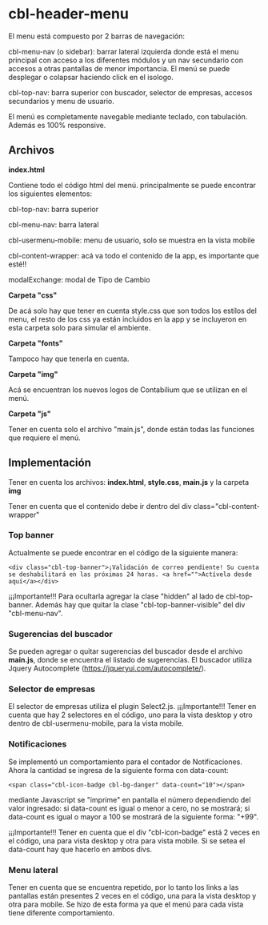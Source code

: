 # cbl-header-menu
El menu está compuesto por 2 barras de navegación:

cbl-menu-nav (o sidebar): barrar lateral izquierda donde está el menu principal con acceso a los diferentes módulos y un nav secundario con accesos a otras pantallas de menor importancia. El menú se puede desplegar o colapsar haciendo click en el isologo.

cbl-top-nav: barra superior con buscador, selector de empresas, accesos secundarios y menu de usuario.

El menú es completamente navegable mediante teclado, con tabulación. Además es 100% responsive.

## Archivos

<b>index.html</b>

Contiene todo el código html del menú. principalmente se puede encontrar los siguientes elementos:

cbl-top-nav: barra superior

cbl-menu-nav: barra lateral

cbl-usermenu-mobile: menu de usuario, solo se muestra en la vista mobile

cbl-content-wrapper: acá va todo el contenido de la app, es importante que esté!!

modalExchange: modal de Tipo de Cambio

<b>Carpeta "css"</b>

De acá solo hay que tener en cuenta style.css que son todos los estilos del menu, el resto de los css ya están incluidos en la app y se incluyeron en esta carpeta solo para simular el ambiente.

<b>Carpeta "fonts"</b>

Tampoco hay que tenerla en cuenta.

<b>Carpeta "img"</b>

Acá se encuentran los nuevos logos de Contabilium que se utilizan en el menú.

<b>Carpeta "js"</b>

Tener en cuenta solo el archivo "main.js", donde están todas las funciones que requiere el menú.


## Implementación

Tener en cuenta los archivos: <b>index.html</b>, <b>style.css</b>, <b>main.js</b> y la carpeta <b>img</b>

Tener en cuenta que el contenido debe ir dentro del div class="cbl-content-wrapper"

### Top banner

Actualmente se puede encontrar en el código de la siguiente manera:

```
<div class="cbl-top-banner">¡Validación de correo pendiente! Su cuenta se deshabilitará en las próximas 24 horas. <a href="">Actívela desde aquí</a></div>
```

¡¡¡Importante!!! Para ocultarla agregar la clase "hidden" al lado de cbl-top-banner. Además hay que quitar la clase "cbl-top-banner-visible" del div "cbl-menu-nav".

### Sugerencias del buscador

Se pueden agregar o quitar sugerencias del buscador desde el archivo <b>main.js</b>, donde se encuentra el listado de sugerencias.
El buscador utiliza Jquery Autocomplete (https://jqueryui.com/autocomplete/).

### Selector de empresas

El selector de empresas utiliza el plugin Select2.js.
¡¡¡Importante!!! Tener en cuenta que hay 2 selectores en el código, uno para la vista desktop y otro dentro de cbl-usermenu-mobile, para la vista mobile.

### Notificaciones

Se implementó un comportamiento para el contador de Notificaciones. Ahora la cantidad se ingresa de la siguiente forma con data-count:

```
<span class="cbl-icon-badge cbl-bg-danger" data-count="10"></span>
```

mediante Javascript se "imprime" en pantalla el número dependiendo del valor ingresado: si data-count es igual o menor a cero, no se mostrará; si data-count es igual o mayor a 100 se mostrará de la siguiente forma: "+99".

¡¡¡Importante!!! Tener en cuenta que el div "cbl-icon-badge" está 2 veces en el código, una para vista desktop y otra para vista mobile. Si se setea el data-count hay que hacerlo en ambos divs.


### Menu lateral

Tener en cuenta que se encuentra repetido, por lo tanto los links a las pantallas están presentes 2 veces en el código, una para la vista desktop y otra para mobile. Se hizo de esta forma ya que el menú para cada vista tiene diferente comportamiento.





